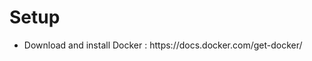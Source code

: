
# Setup
  <ul>
    <li> Download and install Docker : <a>https://docs.docker.com/get-docker/</a></li>
  </ul>
